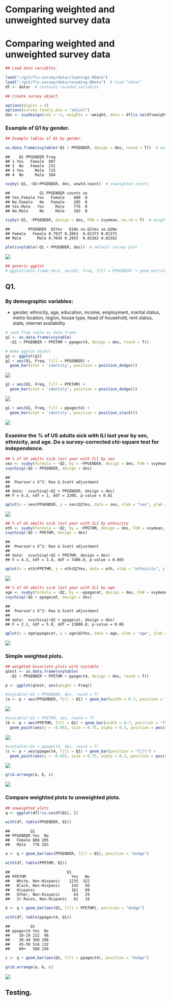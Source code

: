 # Comparing weighted and unweighted survey data

# Comparing weighted and unweighted survey data




```r
## Load data variables.

load("~/git/flu-survey/data/cleaning2.RData")
load("~/git/flu-survey/data/recoding.RData")  # load "datar"
df <- datar  # contains recoded variables
```


```r
## Create survey object.

options(digits = 4)
options(survey.lonely.psu = "adjust")
des <- svydesign(ids = ~1, weights = ~weight, data = df[is.na(df$weight) == F, ])
```

### Example of Q1 by gender.


```r
## Example tables of Q1 by gender.

as.data.frame(svytable(~Q1 + PPGENDER, design = des, round = T))  # weighted counts
```

```
##    Q1 PPGENDER Freq
## 1 Yes   Female  887
## 2  No   Female  231
## 3 Yes     Male  725
## 4  No     Male  304
```

```r
svyby(~Q1, ~Q1+PPGENDER, des, unwtd.count)  # unweighted counts
```

```
##             Q1 PPGENDER counts se
## Yes.Female Yes   Female    888  0
## No.Female   No   Female    205  0
## Yes.Male   Yes     Male    776  0
## No.Male     No     Male    283  0
```

```r
svyby(~Q1, ~PPGENDER, design = des, FUN = svymean, na.rm = T)  # weighted %
```

```
##        PPGENDER  Q1Yes   Q1No se.Q1Yes se.Q1No
## Female   Female 0.7937 0.2063  0.01373 0.01373
## Male       Male 0.7045 0.2955  0.01562 0.01562
```

```r
plot(svytable(~Q1 + PPGENDER, des))  # default survey plot
```

![](analysis-pre_files/figure-html/example-1.png)<!-- -->

```r
## generic ggplot
# ggplot(data.frame.here, aes(Q1, Freq, fill = PPGENDER) + geom_bar(stat = 'identity', position = position_dodge())
```

## Q1.

### By demographic variables:
- gender, ethnicity, age, education, income, employment, marital status, metro location, region, house type, head of household, rent status, state, internet availability


```r
# save freq table as data.frame
q1 <- as.data.frame(svytable(
  ~Q1 + PPGENDER + PPETHM + ppagect4, design = des, round = T))

# make ggplot object
g1 <- ggplot(q1)
g1 + aes(Q1, Freq, fill = PPGENDER) + 
  geom_bar(stat = 'identity', position = position_dodge())
```

![](analysis-pre_files/figure-html/q1-1.png)<!-- -->

```r
g1 + aes(Q1, Freq, fill = PPETHM) + 
  geom_bar(stat = 'identity', position = position_dodge())
```

![](analysis-pre_files/figure-html/q1-2.png)<!-- -->

```r
g1 + aes(Q1, Freq, fill = ppagect4) + 
  geom_bar(stat = 'identity', position = position_stack())
```

![](analysis-pre_files/figure-html/q1-3.png)<!-- -->

### Examine the % of US adults sick with ILI last year by sex, ethnicity, and age. Do a survey-corrected chi-square test for independence.


```r
## % of US adults sick last year with ILI by sex
sex <- svyby(formula = ~Q2, by = ~PPGENDER, design = des, FUN = svymean, na.rm = T)
svychisq(~Q2 + PPGENDER, design = des)
```

```
## 
## 	Pearson's X^2: Rao & Scott adjustment
## 
## data:  svychisq(~Q2 + PPGENDER, design = des)
## F = 6.3, ndf = 1, ddf = 2200, p-value = 0.01
```

```r
qplot(x = sex$PPGENDER, y = sex$Q2Yes, data = sex, xlab = "sex", ylab = "% sick") + geom_errorbar(aes(x = PPGENDER, ymin = Q2Yes - se.Q2Yes, ymax = Q2Yes + se.Q2Yes), width = .25) + ggtitle(label = "% of adults sick last year with ILI by sex")
```

![](analysis-pre_files/figure-html/unnamed-chunk-2-1.png)<!-- -->

```r
## % of US adults sick last year with ILI by ethnicity
eth <- svyby(formula = ~Q2, by = ~PPETHM, design = des, FUN = svymean, na.rm = T)
svychisq(~Q2 + PPETHM, design = des)
```

```
## 
## 	Pearson's X^2: Rao & Scott adjustment
## 
## data:  svychisq(~Q2 + PPETHM, design = des)
## F = 4.3, ndf = 3.4, ddf = 7400.0, p-value = 0.003
```

```r
qplot(x = eth$PPETHM, y = eth$Q2Yes, data = eth, xlab = "ethnicity", ylab = "% sick") + geom_errorbar(aes(x = PPETHM, ymin = Q2Yes - se.Q2Yes, ymax = Q2Yes + se.Q2Yes), width = .25) + ggtitle(label = "% of adults sick last year with ILI by ethnicity")
```

![](analysis-pre_files/figure-html/unnamed-chunk-2-2.png)<!-- -->

```r
## % of US adults sick last year with ILI by age
age <- svyby(formula = ~Q2, by = ~ppagecat, design = des, FUN = svymean, na.rm = T)
svychisq(~Q2 + ppagecat, design = des)
```

```
## 
## 	Pearson's X^2: Rao & Scott adjustment
## 
## data:  svychisq(~Q2 + ppagecat, design = des)
## F = 2.1, ndf = 5.8, ddf = 13000.0, p-value = 0.06
```

```r
qplot(x = age$ppagecat, y = age$Q2Yes, data = age, xlab = "age", ylab = "% sick") + geom_errorbar(aes(x = ppagecat, ymin = Q2Yes - se.Q2Yes, ymax = Q2Yes + se.Q2Yes), width = .25) + ggtitle(label = "% of adults sick last year with ILI by age")
```

![](analysis-pre_files/figure-html/unnamed-chunk-2-3.png)<!-- -->

### Simple weighted plots.


```r
## weighted bivariate plots with svytable
qtest <- as.data.frame(svytable(
  ~Q1 + PPGENDER + PPETHM + ppagect4, design = des, round = T))

p <- ggplot(qtest, aes(weight = Freq))

#svytable(~Q1 + PPGENDER, des, round = T)
(a <- p + aes(PPGENDER, fill = Q1) + geom_bar(width = 0.7, position = "fill"))
```

![](analysis-pre_files/figure-html/unnamed-chunk-3-1.png)<!-- -->

```r
#svytable(~Q1 + PPETHM, des, round = T)
(b <- p + aes(PPETHM, fill = Q1) + geom_bar(width = 0.7, position = "fill") +
  geom_point(aes(y = -0.05), size = 0.75, alpha = 0.3, position = position_jitter(h = 0.01)))
```

![](analysis-pre_files/figure-html/unnamed-chunk-3-2.png)<!-- -->

```r
#svytable(~Q1 + ppagect4, des, round = T)
(c <- p + aes(ppagect4, fill = Q1) + geom_bar(position = "fill") +
  geom_point(aes(y = -0.05), size = 0.75, alpha = 0.3, position = position_jitter(h = 0.01)))
```

![](analysis-pre_files/figure-html/unnamed-chunk-3-3.png)<!-- -->

```r
grid.arrange(a, b, c)
```

![](analysis-pre_files/figure-html/unnamed-chunk-3-4.png)<!-- -->

### Compare weighted plots to unweighted plots.


```r
## unweighted plots
q <- ggplot(df[!is.na(df$Q1), ])

with(df, table(PPGENDER, Q1))
```

```
##         Q1
## PPGENDER Yes  No
##   Female 888 205
##   Male   776 283
```

```r
a <- q + geom_bar(aes(PPGENDER, fill = Q1), position = "dodge")

with(df, table(PPETHM, Q1))
```

```
##                         Q1
## PPETHM                    Yes   No
##   White, Non-Hispanic    1235  322
##   Black, Non-Hispanic     143   50
##   Hispanic                161   69
##   Other, Non-Hispanic      63   29
##   2+ Races, Non-Hispanic   62   18
```

```r
b <- q + geom_bar(aes(Q1, fill = PPETHM), position = "dodge")

with(df, table(ppagect4, Q1))
```

```
##         Q1
## ppagect4 Yes  No
##    18-29 222  98
##    30-44 360 108
##    45-59 514 132
##    60+   568 150
```

```r
c <- q + geom_bar(aes(Q1, fill = ppagect4), position = "dodge")

grid.arrange(a, b, c)
```

![](analysis-pre_files/figure-html/unnamed-chunk-4-1.png)<!-- -->


## Testing.





